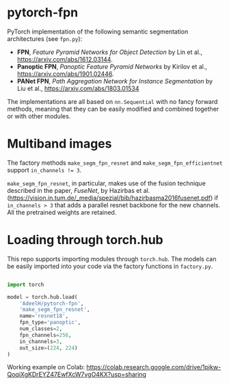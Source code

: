 # pytorch-fpn

PyTorch implementation of the following semantic segmentation architectures (see `fpn.py`):
- **FPN**, *Feature Pyramid Networks for Object Detection* by Lin et al., https://arxiv.com/abs/1612.03144.
- **Panoptic FPN**, *Panoptic Feature Pyramid Networks* by Kirilov et al., https://arxiv.com/abs/1901.02446.
- **PANet FPN**, *Path Aggregation Network for Instance Segmentation* by Liu et al., https://arxiv.com/abs/1803.01534

The implementations are all based on `nn.Sequential` with no fancy forward methods, meaning that they can be easily modified and combined together or with other modules.


# Multiband images
The factory methods `make_segm_fpn_resnet` and `make_segm_fpn_efficientnet` support `in_channels != 3`.

`make_segm_fpn_resnet`, in particular, makes use of the fusion technique described in the paper, *FuseNet*, by Hazirbas et al. (https://vision.in.tum.de/_media/spezial/bib/hazirbasma2016fusenet.pdf) if `in_channels > 3` that adds a parallel resnet backbone for the new channels. All the pretrained weights are retained.


# Loading through torch.hub
This repo supports importing modules through `torch.hub`. The models can be easily imported into your code via the factory functions in `factory.py`.

```python

import torch

model = torch.hub.load(
	'AdeelH/pytorch-fpn',
	'make_segm_fpn_resnet',
	name='resnet18',
	fpn_type='panoptic',
	num_classes=2,
	fpn_channels=256,
	in_channels=3,
	out_size=(224, 224)
)

```

Working example on Colab: https://colab.research.google.com/drive/1pjkw-QoqiXgKDrEYZ47EwfXcW7vgO4KX?usp=sharing
